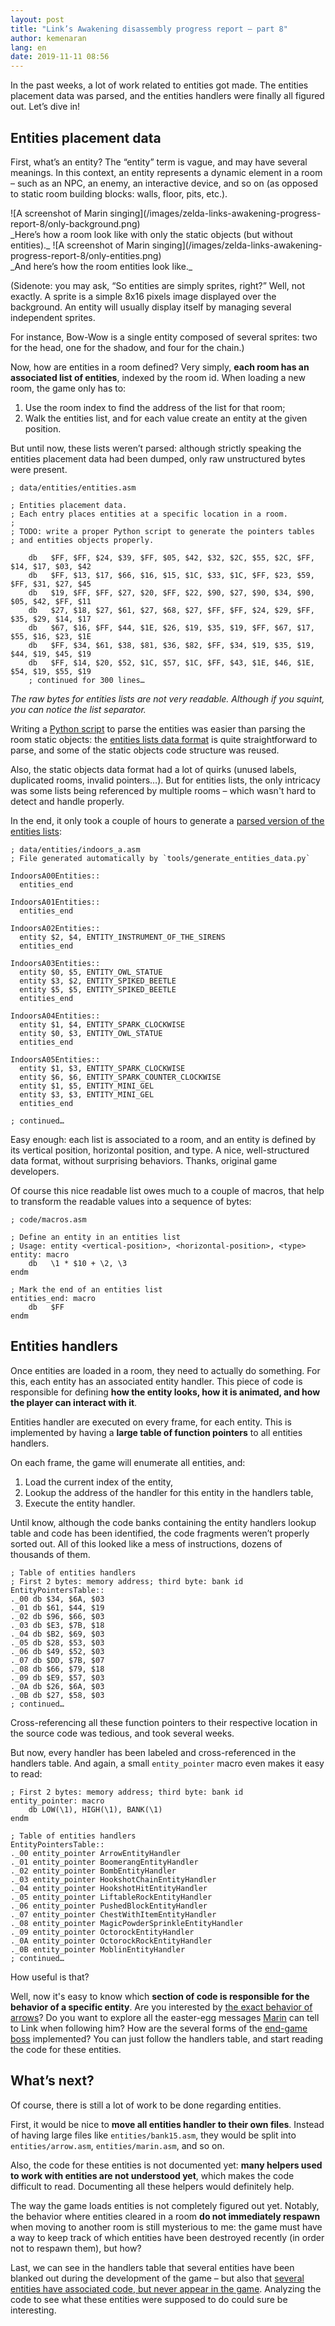 ```yaml
---
layout: post
title: "Link’s Awakening disassembly progress report – part 8"
author: kemenaran
lang: en
date: 2019-11-11 08:56
---
```


In the past weeks, a lot of work related to entities got made. The entities placement data was parsed, and the entities handlers were finally all figured out. Let’s dive in!

## Entities placement data

First, what’s an entity? The “entity” term is vague, and may have several meanings. In this context, an entity represents a dynamic element in a room – such as an NPC, an enemy, an interactive device, and so on (as opposed to static room building blocks: walls, floor, pits, etc.).

<span class="pixel-art gameboy-screen">
![A screenshot of Marin singing](/images/zelda-links-awakening-progress-report-8/only-background.png)
</span><br>
_Here’s how a room look like with only the static objects (but without entities)._

<span class="pixel-art gameboy-screen">
![A screenshot of Marin singing](/images/zelda-links-awakening-progress-report-8/only-entities.png)
</span><br>
_And here’s how the room entities look like._



(Sidenote: you may ask, “So entities are simply sprites, right?” Well, not exactly. A sprite is a simple 8x16 pixels image displayed over the background. An entity will usually display itself by managing several independent sprites.

For instance, Bow-Wow is a single entity composed of several sprites: two for the head, one for the shadow, and four for the chain.)

Now, how are entities in a room defined? Very simply, **each room has an associated list of entities**, indexed by the room id. When loading a new room, the game only has to:

1. Use the room index to find the address of the list for that room;
2. Walk the entities list, and for each value create an entity at the given position.

But until now, these lists weren’t parsed: although strictly speaking the entities placement data had been dumped, only raw unstructured bytes were present.

```m68k
; data/entities/entities.asm

; Entities placement data.
; Each entry places entities at a specific location in a room.
;
; TODO: write a proper Python script to generate the pointers tables
; and entities objects properly.

    db   $FF, $FF, $24, $39, $FF, $05, $42, $32, $2C, $55, $2C, $FF, $14, $17, $03, $42
    db   $FF, $13, $17, $66, $16, $15, $1C, $33, $1C, $FF, $23, $59, $FF, $31, $27, $45
    db   $19, $FF, $FF, $27, $20, $FF, $22, $90, $27, $90, $34, $90, $05, $42, $FF, $11
    db   $27, $18, $27, $61, $27, $68, $27, $FF, $FF, $24, $29, $FF, $35, $29, $14, $17
    db   $67, $16, $FF, $44, $1E, $26, $19, $35, $19, $FF, $67, $17, $55, $16, $23, $1E
    db   $FF, $34, $61, $38, $81, $36, $82, $FF, $34, $19, $35, $19, $44, $19, $45, $19
    db   $FF, $14, $20, $52, $1C, $57, $1C, $FF, $43, $1E, $46, $1E, $54, $19, $55, $19
    ; continued for 300 lines…
```
_The raw bytes for entities lists are not very readable. Although if you squint, you can notice the list separator._

Writing a [Python script](https://github.com/zladx/LADX-Disassembly/blob/7f2c25ba394b75748e7ceb55677bc9d6b5115c70/tools/generate_entities_data.py) to parse the entities was easier than parsing the room static objects: the [entities lists data format](https://github.com/zladx/LADX-Disassembly/wiki/Maps-data-format#entities) is quite straightforward to parse, and some of the static objects code structure was reused.

Also, the static objects data format had a lot of quirks (unused labels, duplicated rooms, invalid pointers…). But for entities lists, the only intricacy was some lists being referenced by multiple rooms – which wasn't hard to detect and handle properly.

In the end, it only took a couple of hours to generate a [parsed version of the entities lists](https://github.com/zladx/LADX-Disassembly/tree/7f2c25ba394b75748e7ceb55677bc9d6b5115c70/src/data/entities):

```m68k
; data/entities/indoors_a.asm
; File generated automatically by `tools/generate_entities_data.py`

IndoorsA00Entities::
  entities_end

IndoorsA01Entities::
  entities_end

IndoorsA02Entities::
  entity $2, $4, ENTITY_INSTRUMENT_OF_THE_SIRENS
  entities_end

IndoorsA03Entities::
  entity $0, $5, ENTITY_OWL_STATUE
  entity $3, $2, ENTITY_SPIKED_BEETLE
  entity $5, $5, ENTITY_SPIKED_BEETLE
  entities_end

IndoorsA04Entities::
  entity $1, $4, ENTITY_SPARK_CLOCKWISE
  entity $0, $3, ENTITY_OWL_STATUE
  entities_end

IndoorsA05Entities::
  entity $1, $3, ENTITY_SPARK_CLOCKWISE
  entity $6, $6, ENTITY_SPARK_COUNTER_CLOCKWISE
  entity $1, $5, ENTITY_MINI_GEL
  entity $3, $3, ENTITY_MINI_GEL
  entities_end

; continued…
```

Easy enough: each list is associated to a room, and an entity is defined by its vertical position, horizontal position, and type. A nice, well-structured data format, without surprising behaviors. Thanks, original game developers.

Of course this nice readable list owes much to a couple of macros, that help to transform the readable values into a sequence of bytes:

```m68k
; code/macros.asm

; Define an entity in an entities list
; Usage: entity <vertical-position>, <horizontal-position>, <type>
entity: macro
    db   \1 * $10 + \2, \3
endm

; Mark the end of an entities list
entities_end: macro
    db   $FF
endm
```

## Entities handlers

Once entities are loaded in a room, they need to actually do something. For this, each entity has an associated entity handler. This piece of code is responsible for defining **how the entity looks, how it is animated, and how the player can interact with it**.

Entities handler are executed on every frame, for each entity. This is implemented by having a **large table of function pointers** to all entities handlers.

On each frame, the game will enumerate all entities, and:

1. Load the current index of the entity,
2. Lookup the address of the handler for this entity in the handlers table,
3. Execute the entity handler.

Until know, although the code banks containing the entity handlers lookup table and code has been identified, the code fragments weren’t properly sorted out. All of this looked like a mess of instructions, dozens of thousands of them.

```m68k
; Table of entities handlers
; First 2 bytes: memory address; third byte: bank id
EntityPointersTable::
._00 db $34, $6A, $03
._01 db $61, $44, $19
._02 db $96, $66, $03
._03 db $E3, $7B, $18
._04 db $B2, $69, $03
._05 db $28, $53, $03
._06 db $49, $52, $03
._07 db $DD, $7B, $07
._08 db $66, $79, $18
._09 db $E9, $57, $03
._0A db $26, $6A, $03
._0B db $27, $58, $03
; continued…
```

Cross-referencing all these function pointers to their respective location in the source code was tedious, and took several weeks.

But now, every handler has been labeled and cross-referenced in the handlers table. And again, a small `entity_pointer` macro even makes it easy to read:

```m68k
; First 2 bytes: memory address; third byte: bank id
entity_pointer: macro
    db LOW(\1), HIGH(\1), BANK(\1)
endm

; Table of entities handlers
EntityPointersTable::
._00 entity_pointer ArrowEntityHandler
._01 entity_pointer BoomerangEntityHandler
._02 entity_pointer BombEntityHandler
._03 entity_pointer HookshotChainEntityHandler
._04 entity_pointer HookshotHitEntityHandler
._05 entity_pointer LiftableRockEntityHandler
._06 entity_pointer PushedBlockEntityHandler
._07 entity_pointer ChestWithItemEntityHandler
._08 entity_pointer MagicPowderSprinkleEntityHandler
._09 entity_pointer OctorockEntityHandler
._0A entity_pointer OctorockRockEntityHandler
._0B entity_pointer MoblinEntityHandler
; continued…
```

How useful is that?

Well, now it's easy to know which **section of code is responsible for the behavior of a specific entity**. Are you interested by [the exact behavior of arrows](https://github.com/zladx/LADX-Disassembly/blob/7f2c25ba394b75748e7ceb55677bc9d6b5115c70/src/code/entities/arrow.asm)? Do you want to explore all the easter-egg messages [Marin](https://github.com/zladx/LADX-Disassembly/blob/7f2c25ba394b75748e7ceb55677bc9d6b5115c70/src/code/entities/bank5.asm#L2611) can tell to Link when following him? How are the several forms of the [end-game boss](https://github.com/zladx/LADX-Disassembly/blob/7f2c25ba394b75748e7ceb55677bc9d6b5115c70/src/code/entities/bank15.asm#L2904) implemented? You can just follow the handlers table, and start reading the code for these entities.

## What’s next?

Of course, there is still a lot of work to be done regarding entities.

First, it would be nice to **move all entities handler to their own files**. Instead of having large files like `entities/bank15.asm`, they would be split into `entities/arrow.asm`, `entities/marin.asm`, and so on.

Also, the code for these entities is not documented yet: **many helpers used to work with entities are not understood yet**, which makes the code difficult to read. Documenting all these helpers would definitely help.

The way the game loads entities is not completely figured out yet. Notably, the behavior where entities cleared in a room **do not immediately respawn** when moving to another room is still mysterious to me: the game must have a way to keep track of which entities have been destroyed recently (in order not to respawn them), but how?

Last, we can see in the handlers table that several entities have been blanked out during the development of the game – but also that [several entities have associated code, but never appear in the game](https://github.com/zladx/LADX-Disassembly/issues/142). Analyzing the code to see what these entities were supposed to do could sure be interesting.
